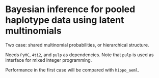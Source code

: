 # Bayesian inference for pooled haplotype data using latent multinomials

Two case: shared multinomial probabilities, or hierarchical structure.

Needs `PyMC`, `4ti2`, and `pulp` as dependencies. Note that `pulp` is used as interface for mixed integer programming.

Performance in the first case will be compared with `hippo_aeml`.